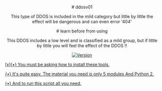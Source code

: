 <p align="center">
# ddosv01
</p>
<p align="center">
This type of DDOS is included in the mild category  but little by little the effect will be dangerous and can even error '404'
</p>
<p align="center">
# learn before from using
</p>
<p align="center">
This DDOS includes a low level and is classified as a mild group, but if little by little you will feel the effect of the DDOS !!
</p>
<p align="center">
	<a href="https://deno.land" target="_blank">
    	<img src="https://img.shields.io/badge/Version-0.1-7DCDE3?style=for-the-badge" alt="Version">
</p>
[x]{•} You must be asking how to install these tools.

{•} It's quite easy. The material you need is only 5 modules And Python 2.

{•} And to run this script all you need.

